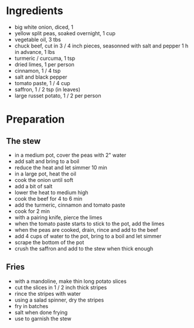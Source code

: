 # Ingredients

- big white onion, diced, 1
- yellow split peas, soaked overnight, 1 cup
- vegetable oil, 3 tbs
- chuck beef, cut in 3 / 4 inch pieces,
	seasonned with salt and pepper 1 h in advance, 1 lbs
- turmeric / curcuma, 1 tsp
- dried limes, 1 per person
- cinnamon, 1 / 4 tsp
- salt and black pepper
- tomato paste, 1 / 4 cup
- saffron, 1 / 2 tsp (in leaves)
- large russet potato, 1 / 2 per person

# Preparation

## The stew

- in a medium pot, cover the peas with 2" water
- add salt and bring to a boil
- reduce the heat and let simmer 10 min
- in a large pot, heat the oil
- cook the onion until soft
- add a bit of salt
- lower the heat to medium high
- cook the beef for 4 to 6 min
- add the turmeric, cinnamon and tomato paste
- cook for 2 min
- with a pairing knife, pierce the limes
- when the tomato paste starts to stick to the pot, add the limes
- when the peas are cooked, drain, rince and add to the beef
- add 4 cups of water to the pot, bring to a boil and let simmer
- scrape the bottom of the pot
- crush the saffron and add to the stew when thick enough

## Fries

- with a mandoline, make thin long potato slices
- cut the slices in 1 / 2 inch thick stripes
- rince the stripes with water
- using a salad spinner, dry the stripes
- fry in batches
- salt when done frying
- use to garnish the stew

